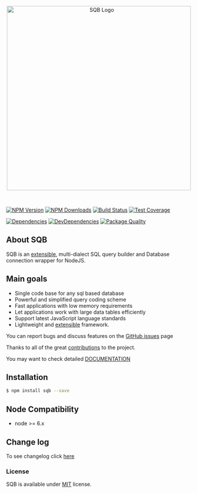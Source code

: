 
<p align="center">
  <img src="https://user-images.githubusercontent.com/3836517/32965280-1a2b63ce-cbe7-11e7-8ee1-ba47313503c5.png" width="500px" alt="SQB Logo"/>
</p>

<br>
  
[![NPM Version][npm-image]][npm-url]
[![NPM Downloads][downloads-image]][downloads-url]
[![Build Status][travis-image]][travis-url]
[![Test Coverage][coveralls-image]][coveralls-url]

[![Dependencies][dependencies-image]][dependencies-url]
[![DevDependencies][devdependencies-image]][devdependencies-url]
[![Package Quality][quality-image]][quality-url]


## About SQB

SQB is an [extensible](./docs/extensions.md), multi-dialect SQL query builder and Database connection wrapper for NodeJS.

## Main goals

- Single code base for any sql based database
- Powerful and simplified query coding scheme
- Fast applications with low memory requirements
- Let applications work with large data tables efficiently
- Support latest JavaScript language standards
- Lightweight and [extensible](./docs/extensions.md) framework. 


You can report bugs and discuss features on the [GitHub issues](https://github.com/panates/sqb/issues) page

Thanks to all of the great [contributions](https://github.com/panates/sqb/graphs/contributors) to the project.

You may want to check detailed [DOCUMENTATION](https://panates.github.io/sqb/)


## Installation

```bash
$ npm install sqb --save
```

## Node Compatibility

  - node >= 6.x
  
## Change log

To see changelog click [here](https://github.com/panates/sqb/commits/master)

  
### License
SQB is available under [MIT](LICENSE) license.

[npm-image]: https://img.shields.io/npm/v/sqb.svg
[npm-url]: https://npmjs.org/package/sqb
[travis-image]: https://img.shields.io/travis/panates/sqb/master.svg
[travis-url]: https://travis-ci.org/panates/sqb
[coveralls-image]: https://img.shields.io/coveralls/panates/sqb/master.svg
[coveralls-url]: https://coveralls.io/r/panates/sqb
[downloads-image]: https://img.shields.io/npm/dm/sqb.svg
[downloads-url]: https://npmjs.org/package/sqb
[gitter-image]: https://badges.gitter.im/panates/sqb.svg
[gitter-url]: https://gitter.im/panates/sqb?utm_source=badge&utm_medium=badge&utm_campaign=pr-badge&utm_content=badge
[dependencies-image]: https://david-dm.org/panates/sqb/status.svg
[dependencies-url]:https://david-dm.org/panates/sqb
[devdependencies-image]: https://david-dm.org/panates/sqb/dev-status.svg
[devdependencies-url]:https://david-dm.org/panates/sqb?type=dev
[quality-image]: http://npm.packagequality.com/shield/sqb.png
[quality-url]: http://packagequality.com/#?package=sqb